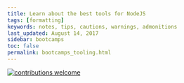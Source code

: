 ```yaml
---
title: Learn about the best tools for NodeJS
tags: [formatting]
keywords: notes, tips, cautions, warnings, admonitions
last_updated: August 14, 2017
sidebar: bootcamps
toc: false
permalink: bootcamps_tooling.html
---
```




[![contributions welcome](https://img.shields.io/badge/contributions-welcome-brightgreen.svg?style=flat)](https://github.com/krosti/learn-nodejs/issues)